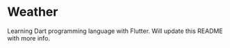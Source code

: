# Weather

Learning Dart programming language with Flutter. Will update this README with more info.
